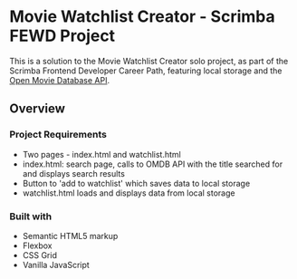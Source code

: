 # Movie Watchlist Creator - Scrimba FEWD Project

This is a solution to the Movie Watchlist Creator solo project, as part of the Scrimba Frontend Developer Career Path, featuring local storage and the [Open Movie Database API](https://www.omdbapi.com/).

## Overview

### Project Requirements 

- Two pages - index.html and watchlist.html
- index.html: search page, calls to OMDB API with the title searched for and displays search results
- Button to 'add to watchlist' which saves data to local storage
- watchlist.html loads and displays data from local storage

### Built with 

- Semantic HTML5 markup
- Flexbox
- CSS Grid
- Vanilla JavaScript